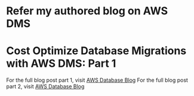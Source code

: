 # Refer my authored blog on AWS DMS

# Cost Optimize Database Migrations with AWS DMS: Part 1
For the full blog post part 1, visit [AWS Database Blog](https://aws.amazon.com/blogs/database/cost-optimize-database-migrations-with-aws-dms-part-1/)
For the full blog post part 2, visit [AWS Database Blog](https://aws.amazon.com/blogs/database/cost-optimize-database-migrations-with-aws-dms-part-2/)

